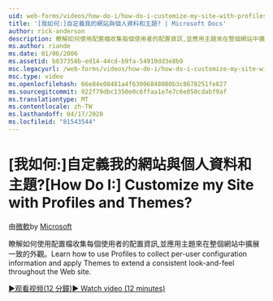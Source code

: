 ```yaml
---
uid: web-forms/videos/how-do-i/how-do-i-customize-my-site-with-profiles-and-themes
title: '[我如何:]自定義我的網站與個人資料和主題? | Microsoft Docs'
author: rick-anderson
description: 瞭解如何使用配置檔收集每個使用者的配置資訊,並應用主題來在整個網站中擴展一致的外觀。
ms.author: riande
ms.date: 01/06/2006
ms.assetid: b837358b-ed14-44cd-b9fa-54910dd3e8b9
msc.legacyurl: /web-forms/videos/how-do-i/how-do-i-customize-my-site-with-profiles-and-themes
msc.type: video
ms.openlocfilehash: 66e84e08481a4f63006848080b3c8678251fe827
ms.sourcegitcommit: 022f79dbc1350e0c6ffaa1e7e7c6e850cdabf9af
ms.translationtype: MT
ms.contentlocale: zh-TW
ms.lasthandoff: 04/17/2020
ms.locfileid: "81543544"
---
```

# <a name="how-do-i-customize-my-site-with-profiles-and-themes"></a><span data-ttu-id="4c35a-104">[我如何:]自定義我的網站與個人資料和主題?</span><span class="sxs-lookup"><span data-stu-id="4c35a-104">[How Do I:] Customize my Site with Profiles and Themes?</span></span>

<span data-ttu-id="4c35a-105">由[微軟](https://github.com/microsoft)</span><span class="sxs-lookup"><span data-stu-id="4c35a-105">by [Microsoft](https://github.com/microsoft)</span></span>

<span data-ttu-id="4c35a-106">瞭解如何使用配置檔收集每個使用者的配置資訊,並應用主題來在整個網站中擴展一致的外觀。</span><span class="sxs-lookup"><span data-stu-id="4c35a-106">Learn how to use Profiles to collect per-user configuration information and apply Themes to extend a consistent look-and-feel throughout the Web site.</span></span>

[<span data-ttu-id="4c35a-107">&#9654;观看视频(12 分鐘)</span><span class="sxs-lookup"><span data-stu-id="4c35a-107">&#9654; Watch video (12 minutes)</span></span>](https://channel9.msdn.com/Blogs/ASP-NET-Site-Videos/how-do-i-customize-my-site-with-profiles-and-themes)
